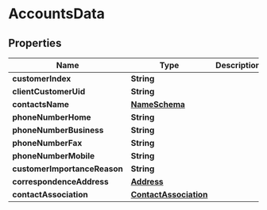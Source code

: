 
# AccountsData

## Properties
Name | Type | Description | Notes
------------ | ------------- | ------------- | -------------
**customerIndex** | **String** |  | 
**clientCustomerUid** | **String** |  | 
**contactsName** | [**NameSchema**](NameSchema.md) |  | 
**phoneNumberHome** | **String** |  |  [optional]
**phoneNumberBusiness** | **String** |  |  [optional]
**phoneNumberFax** | **String** |  |  [optional]
**phoneNumberMobile** | **String** |  |  [optional]
**customerImportanceReason** | **String** |  |  [optional]
**correspondenceAddress** | [**Address**](Address.md) |  | 
**contactAssociation** | [**ContactAssociation**](ContactAssociation.md) |  |  [optional]



